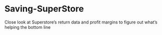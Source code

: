 # Saving-SuperStore
 Close look at Superstore’s return data and profit margins to figure out what’s helping the bottom line
